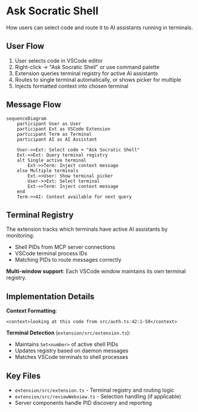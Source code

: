 # Ask Socratic Shell

How users can select code and route it to AI assistants running in terminals.

## User Flow

1. User selects code in VSCode editor
2. Right-click → "Ask Socratic Shell" or use command palette
3. Extension queries terminal registry for active AI assistants
4. Routes to single terminal automatically, or shows picker for multiple
5. Injects formatted context into chosen terminal

## Message Flow

```mermaid
sequenceDiagram
    participant User as User
    participant Ext as VSCode Extension
    participant Term as Terminal
    participant AI as AI Assistant

    User->>Ext: Select code + "Ask Socratic Shell"
    Ext->>Ext: Query terminal registry
    alt Single active terminal
        Ext->>Term: Inject context message
    else Multiple terminals
        Ext->>User: Show terminal picker
        User->>Ext: Select terminal
        Ext->>Term: Inject context message
    end
    Term->>AI: Context available for next query
```

## Terminal Registry

The extension tracks which terminals have active AI assistants by monitoring:
- Shell PIDs from MCP server connections
- VSCode terminal process IDs
- Matching PIDs to route messages correctly

**Multi-window support**: Each VSCode window maintains its own terminal registry.

## Implementation Details

**Context Formatting**:
```
<context>looking at this code from src/auth.ts:42:1-50</context>
```

**Terminal Detection** (`extension/src/extension.ts`):
- Maintains `Set<number>` of active shell PIDs
- Updates registry based on daemon messages
- Matches VSCode terminals to shell processes

## Key Files

- `extension/src/extension.ts` - Terminal registry and routing logic
- `extension/src/reviewWebview.ts` - Selection handling (if applicable)
- Server components handle PID discovery and reporting
